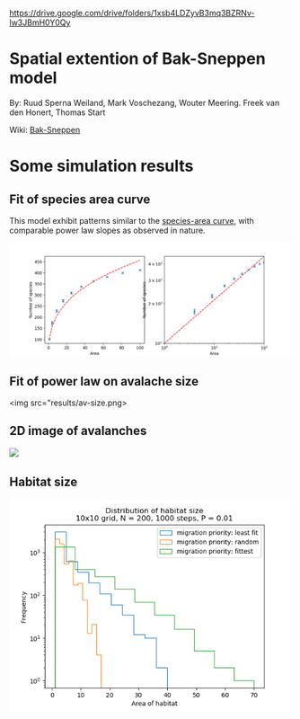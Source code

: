https://drive.google.com/drive/folders/1xsb4LDZyvB3mq3BZRNv-lw3JBmH0Y0Qy

# Spatial extention of Bak-Sneppen model

By: Ruud Sperna Weiland, Mark Voschezang, Wouter Meering. Freek van den Honert, Thomas Start

Wiki: [Bak-Sneppen](https://en.wikipedia.org/wiki/Bak%E2%80%93Sneppen_model)

# Some simulation results

## Fit of species area curve

This model exhibit patterns similar to the [species-area curve](https://en.wikipedia.org/wiki/Species%E2%80%93area_relationship), with comparable power law slopes as observed in nature.

<img src="results/species-area.png">


## Fit of power law on avalache size

<img src="results/av-size.png>

## 2D image of avalanches

<img src="results/av.png">


## Habitat size

<img src="results/hist-area.png">

